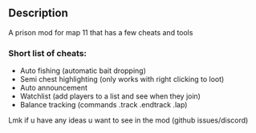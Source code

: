 ## Description
A prison mod for map 11 that has a few cheats and tools

### Short list of cheats:
* Auto fishing (automatic bait dropping)
* Semi chest highlighting (only works with right clicking to loot)
* Auto announcement
* Watchlist (add players to a list and see when they join)
* Balance tracking (commands .track .endtrack .lap)

Lmk if u have any ideas u want to see in the mod (github issues/discord)

